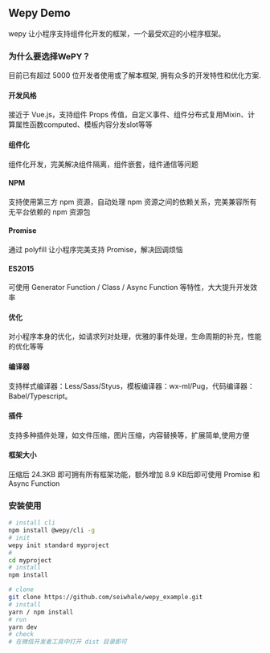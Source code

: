 ## Wepy Demo

wepy 让小程序支持组件化开发的框架，一个最受欢迎的小程序框架。

### 为什么要选择WePY？
目前已有超过 5000 位开发者使用或了解本框架, 拥有众多的开发特性和优化方案.

#### 开发风格
接近于 Vue.js，支持组件 Props 传值，自定义事件、组件分布式复用Mixin、计算属性函数computed、模板内容分发slot等等

#### 组件化
组件化开发，完美解决组件隔离，组件嵌套，组件通信等问题

#### NPM
支持使用第三方 npm 资源，自动处理 npm 资源之间的依赖关系，完美兼容所有无平台依赖的 npm 资源包

#### Promise
通过 polyfill 让小程序完美支持 Promise，解决回调烦恼

#### ES2015
可使用 Generator Function / Class / Async Function 等特性，大大提升开发效率

#### 优化
对小程序本身的优化，如请求列对处理，优雅的事件处理，生命周期的补充，性能的优化等等

#### 编译器
支持样式编译器：Less/Sass/Styus，模板编译器：wx-ml/Pug，代码编译器：Babel/Typescript。

#### 插件
支持多种插件处理，如文件压缩，图片压缩，内容替换等，扩展简单,使用方便

#### 框架大小
压缩后 24.3KB 即可拥有所有框架功能，额外增加 8.9 KB后即可使用 Promise 和 Async Function

### 安装使用

``` sh
# install cli
npm install @wepy/cli -g
# init
wepy init standard myproject
# 
cd myproject
# install
npm install
```

``` sh
# clone
git clone https://github.com/seiwhale/wepy_example.git
# install
yarn / npm install
# run
yarn dev
# check
# 在微信开发者工具中打开 dist 目录即可
```
